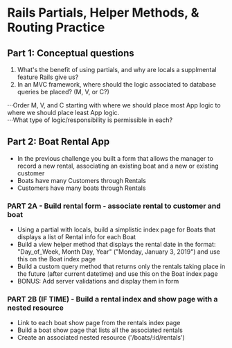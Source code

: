 # Rails Partials, Helper Methods, & Routing Practice

## Part 1: Conceptual questions
1. What's the benefit of using partials, and why are locals a supplmental feature Rails give us?
2. In an MVC framework, where should the logic associated to database queries be placed? (M, V, or C?) 

⋅⋅⋅Order M, V, and C starting with where we should place most App logic to where we should place least App logic.  
⋅⋅⋅What type of logic/responsibility is permissible in each?  

## Part 2: Boat Rental App
* In the previous challenge you built a form that allows the manager to record a new rental, associating an existing boat and a new or existing customer
* Boats have many Customers through Rentals
* Customers have many boats through Rentals

### PART 2A - Build rental form - associate rental to customer and boat
* Using a partial with locals, build a simplistic index page for Boats that displays a list of Rental info for each Boat
* Build a view helper method that displays the rental date in the format: "Day_of_Week, Month Day, Year" ("Monday, January 3, 2019") and use this on the Boat index page
* Build a custom query method that returns only the rentals taking place in the future (after current datetime) and use this on the Boat index page
* BONUS: Add server validations and display them in form

### PART 2B (IF TIME) - Build a rental index and show page with a nested resource
* Link to each boat show page from the rentals index page
* Build a boat show page that lists all the associated rentals
* Create an associated nested resource ('/boats/:id/rentals')
